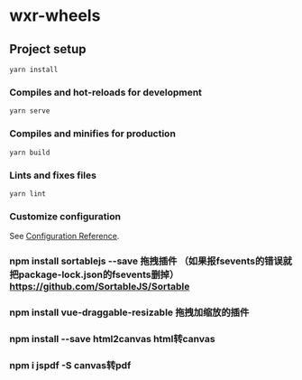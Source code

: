 # wxr-wheels

## Project setup
```
yarn install
```

### Compiles and hot-reloads for development
```
yarn serve
```

### Compiles and minifies for production
```
yarn build
```

### Lints and fixes files
```
yarn lint
```

### Customize configuration
See [Configuration Reference](https://cli.vuejs.org/config/).

### npm install sortablejs --save 拖拽插件 （如果报fsevents的错误就把package-lock.json的fsevents删掉）https://github.com/SortableJS/Sortable
###  npm install vue-draggable-resizable 拖拽加缩放的插件
### npm install --save html2canvas html转canvas
### npm i jspdf -S  canvas转pdf